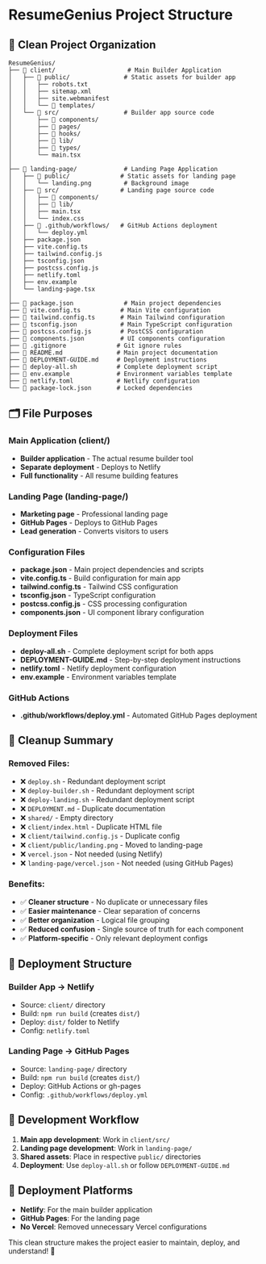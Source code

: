 # ResumeGenius Project Structure

## 📁 Clean Project Organization

```
ResumeGenius/
├── 📁 client/                    # Main Builder Application
│   ├── 📁 public/               # Static assets for builder app
│   │   ├── robots.txt
│   │   ├── sitemap.xml
│   │   ├── site.webmanifest
│   │   └── 📁 templates/
│   └── 📁 src/                  # Builder app source code
│       ├── 📁 components/
│       ├── 📁 pages/
│       ├── 📁 hooks/
│       ├── 📁 lib/
│       ├── 📁 types/
│       └── main.tsx
│
├── 📁 landing-page/             # Landing Page Application
│   ├── 📁 public/              # Static assets for landing page
│   │   └── landing.png         # Background image
│   ├── 📁 src/                 # Landing page source code
│   │   ├── 📁 components/
│   │   ├── 📁 lib/
│   │   ├── main.tsx
│   │   └── index.css
│   ├── 📁 .github/workflows/   # GitHub Actions deployment
│   │   └── deploy.yml
│   ├── package.json
│   ├── vite.config.ts
│   ├── tailwind.config.js
│   ├── tsconfig.json
│   ├── postcss.config.js
│   ├── netlify.toml
│   ├── env.example
│   └── landing-page.tsx
│
├── 📄 package.json              # Main project dependencies
├── 📄 vite.config.ts           # Main Vite configuration
├── 📄 tailwind.config.ts       # Main Tailwind configuration
├── 📄 tsconfig.json            # Main TypeScript configuration
├── 📄 postcss.config.js        # PostCSS configuration
├── 📄 components.json          # UI components configuration
├── 📄 .gitignore              # Git ignore rules
├── 📄 README.md               # Main project documentation
├── 📄 DEPLOYMENT-GUIDE.md     # Deployment instructions
├── 📄 deploy-all.sh           # Complete deployment script
├── 📄 env.example             # Environment variables template
├── 📄 netlify.toml            # Netlify configuration
└── 📄 package-lock.json       # Locked dependencies
```

## 🗂️ File Purposes

### **Main Application (client/)**
- **Builder application** - The actual resume builder tool
- **Separate deployment** - Deploys to Netlify
- **Full functionality** - All resume building features

### **Landing Page (landing-page/)**
- **Marketing page** - Professional landing page
- **GitHub Pages** - Deploys to GitHub Pages
- **Lead generation** - Converts visitors to users

### **Configuration Files**
- **package.json** - Main project dependencies and scripts
- **vite.config.ts** - Build configuration for main app
- **tailwind.config.ts** - Tailwind CSS configuration
- **tsconfig.json** - TypeScript configuration
- **postcss.config.js** - CSS processing configuration
- **components.json** - UI component library configuration

### **Deployment Files**
- **deploy-all.sh** - Complete deployment script for both apps
- **DEPLOYMENT-GUIDE.md** - Step-by-step deployment instructions
- **netlify.toml** - Netlify deployment configuration
- **env.example** - Environment variables template

### **GitHub Actions**
- **.github/workflows/deploy.yml** - Automated GitHub Pages deployment

## 🧹 Cleanup Summary

### **Removed Files:**
- ❌ `deploy.sh` - Redundant deployment script
- ❌ `deploy-builder.sh` - Redundant deployment script  
- ❌ `deploy-landing.sh` - Redundant deployment script
- ❌ `DEPLOYMENT.md` - Duplicate documentation
- ❌ `shared/` - Empty directory
- ❌ `client/index.html` - Duplicate HTML file
- ❌ `client/tailwind.config.js` - Duplicate config
- ❌ `client/public/landing.png` - Moved to landing-page
- ❌ `vercel.json` - Not needed (using Netlify)
- ❌ `landing-page/vercel.json` - Not needed (using GitHub Pages)

### **Benefits:**
- ✅ **Cleaner structure** - No duplicate or unnecessary files
- ✅ **Easier maintenance** - Clear separation of concerns
- ✅ **Better organization** - Logical file grouping
- ✅ **Reduced confusion** - Single source of truth for each component
- ✅ **Platform-specific** - Only relevant deployment configs

## 🚀 Deployment Structure

### **Builder App → Netlify**
- Source: `client/` directory
- Build: `npm run build` (creates `dist/`)
- Deploy: `dist/` folder to Netlify
- Config: `netlify.toml`

### **Landing Page → GitHub Pages**
- Source: `landing-page/` directory
- Build: `npm run build` (creates `dist/`)
- Deploy: GitHub Actions or gh-pages
- Config: `.github/workflows/deploy.yml`

## 📝 Development Workflow

1. **Main app development**: Work in `client/src/`
2. **Landing page development**: Work in `landing-page/`
3. **Shared assets**: Place in respective `public/` directories
4. **Deployment**: Use `deploy-all.sh` or follow `DEPLOYMENT-GUIDE.md`

## 🎯 Deployment Platforms

- **Netlify**: For the main builder application
- **GitHub Pages**: For the landing page
- **No Vercel**: Removed unnecessary Vercel configurations

This clean structure makes the project easier to maintain, deploy, and understand! 🎉 